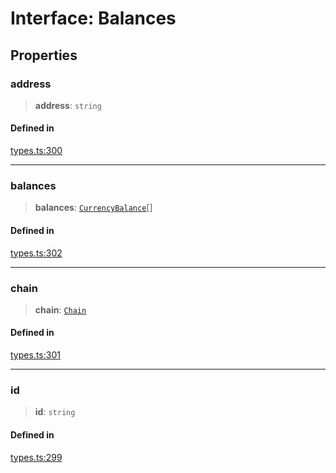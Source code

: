 # Interface: Balances

## Properties

### address

> **address**: `string`

#### Defined in

[types.ts:300](https://github.com/monerium/js-monorepo/blob/main/packages/sdk/src/types.ts#L300)

***

### balances

> **balances**: [`CurrencyBalance`](/docs/packages/SDK/interfaces/CurrencyBalance.md)[]

#### Defined in

[types.ts:302](https://github.com/monerium/js-monorepo/blob/main/packages/sdk/src/types.ts#L302)

***

### chain

> **chain**: [`Chain`](/docs/packages/SDK/type-aliases/Chain.md)

#### Defined in

[types.ts:301](https://github.com/monerium/js-monorepo/blob/main/packages/sdk/src/types.ts#L301)

***

### id

> **id**: `string`

#### Defined in

[types.ts:299](https://github.com/monerium/js-monorepo/blob/main/packages/sdk/src/types.ts#L299)
